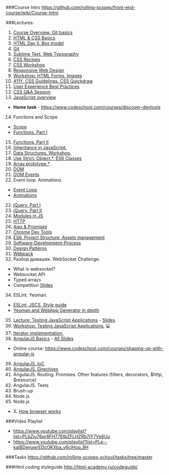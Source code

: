 ###Course Intro
https://github.com/rolling-scopes/front-end-course/wiki/Course-Intro

###Lectures:
1. [Course Overview. Git basics](https://github.com/rolling-scopes/front-end-course/wiki/Lecture:-Course-Overview.-Git-basics.)
2. [HTML & CSS Basics](https://github.com/rolling-scopes/front-end-course/wiki/Lecture:-HTML-&-CSS-Basics)
3. [HTML Day II. Box model](https://github.com/rolling-scopes/front-end-course/wiki/Lecture:-HTML-Day-II.-Box-model)
4. [Git](https://github.com/rolling-scopes/front-end-course/wiki/Lecture:-Git)
5. [Sublime Text. Web Typography](https://github.com/rolling-scopes/front-end-course/wiki/Lecture:-Sublime-Text.-Web-typography)
6. [CSS Recipes](https://github.com/rolling-scopes/front-end-course/wiki/Lecture:-CSS-Recipes)
7. [CSS Workshop](https://github.com/rolling-scopes/front-end-course/wiki/Workshop:-CSS-basics-on-practice)
8. [Responsive Web Design](https://github.com/rolling-scopes/front-end-course/wiki/Lecture:-Responsive-Web-Design)
9. [Workshop: HTML Forms. Images](https://github.com/rolling-scopes/front-end-course/wiki/Workshop:-HTML-Forms.-Images)
10. [A11Y. CSS Guidelines. CSS Quickdraw](https://github.com/rolling-scopes/front-end-course/wiki/Lecture:-A11Y.-CSS-Guildelines.-CSS-Quickdraw)
11. [User Experience Best Practices](https://github.com/rolling-scopes/front-end-course/wiki/Lecture:-User-Experience-Best-Practices)
12. [CSS Q&A Session](https://github.com/rolling-scopes/front-end-course/wiki/Lecture:-CSS-Q&A-Session.-Most-frequently-asked-interview-questions)
13. [JavaScript overview](https://github.com/rolling-scopes/front-end-course/wiki/Lecture:-JavaScript-Overview)
  - __Home task__ - https://www.codeschool.com/courses/discover-devtools
14. Functions and Scope
  - [Scope](https://github.com/rolling-scopes/front-end-course/wiki/Lecture:-Scope)
  - [Functions. Part I](https://github.com/rolling-scopes/front-end-course/wiki/Lecture:-Functions-is-JavaScript)
15. [Functions. Part II](https://github.com/rolling-scopes/front-end-course/wiki/Lecture:-Functions-is-JavaScript)
16. [Inheritance in JavaScript.](https://github.com/rolling-scopes/front-end-course/wiki/Lecture:-Inheritance-in-JavaScript)
17. [Data Structures. Workshop.](https://github.com/rolling-scopes/front-end-course/wiki/Workshop:-Data-Structures.-Doubly-Linked-List.)
18. [Use Strict. Object.*. ES6 Classes](https://github.com/rolling-scopes/front-end-course/wiki/Lecture:-Use-strict.-Object.*-ES6-Classes)
19. [Array.prototype.*](https://github.com/rolling-scopes/front-end-course/wiki/Lecture:-Array.prototype.*)
20. [DOM](https://github.com/rolling-scopes/front-end-course/wiki/Lecture:-DOM.-Events.)
21. [DOM Events](https://github.com/rolling-scopes/front-end-course/wiki/Lecture:-DOM.-Events.)
21. Event loop. Animations 
  - [Event Loop](https://github.com/rolling-scopes/front-end-course/wiki/Lecture:-Event-Loop)
  - [Animations](https://github.com/rolling-scopes/front-end-course/wiki/Lecture:-Animations)
22. [jQuery. Part I](https://github.com/rolling-scopes/front-end-course/wiki/Lecture:-jQuery)
23. [jQuery. Part II](https://github.com/rolling-scopes/front-end-course/wiki/Lecture:-jQuery)
24. [Modules in JS](https://github.com/rolling-scopes/front-end-course/wiki/Lecture:-Modules-in-JS)
27. [HTTP](https://github.com/rolling-scopes/front-end-course/wiki/Lecture:-HTTP)
29. [Ajax & Promises](https://github.com/rolling-scopes/front-end-course/wiki/Lecture:-Ajax-&-Promises) 
30. [Chrome Dev Tools](https://github.com/rolling-scopes/front-end-course/wiki/Lecture:-Chrome-Dev-Tools)
31. [ES6. Project Structure. Assets management](https://github.com/rolling-scopes/front-end-course/wiki/Lecture:-ES6.-Project-structure.-Assets-management)
46. [Software-Development-Process](https://github.com/rolling-scopes/front-end-course/wiki/Lecture:-Software-Development-Process)
47. [Design Patterns](https://github.com/rolling-scopes/front-end-course/wiki/Lecture:-Design-Patterns)
32. [Webpack](https://github.com/rolling-scopes/front-end-course/wiki/Lecture:-Webpack)
33. Разбор домашек. WebSocket Challenge.
  - What is websocket?
  - Websocket API
  - Typed arrays
  - Сompetition [Slides](http://rolling-scopes.github.io/slides/school/ws/WebSockets.pptx)
34. ESLint. Yeoman.
   - [ESLint, JSCS, Style guide](https://github.com/rolling-scopes/front-end-course/wiki/Lecture:-ESLint-&-JSCS-&-Style-guilde)
  - [Yeoman and WebApp Generator in depth](https://github.com/rolling-scopes/front-end-course/wiki/Lecture:-Yeoman-and-WebApp-Generator-in-depth)
35. [Lecture: Testing JavaScript Applications](https://github.com/rolling-scopes/front-end-course/wiki/Lecture:-Testing-Javascript-Applications) - [Slides](http://rootthelure.github.io/js-testing-talk/#/)
36. [Workshop: Testing JavaScript Applications.](https://github.com/rolling-scopes/front-end-course/wiki/Workshop:-Testing-Javascript-Applications) :computer: 
37. [Iterator implementation.](https://github.com/rolling-scopes/front-end-course/wiki/Lecture:-Iterator-implementation.)
38. [AngularJS Basics](https://github.com/rolling-scopes/front-end-course/wiki/Angular-JS-Basics) - [All Slides](http://rolling-scopes.github.io/slides/school/angular_baranoshnik.zip)
  - Online course: https://www.codeschool.com/courses/shaping-up-with-angular-js
39. [AngularJS. IoC](https://github.com/rolling-scopes/front-end-course/wiki/Angular-JS.-part2)
40. [AngularJS. Directives](https://github.com/rolling-scopes/front-end-course/wiki/Angular-JS.-part-3.-Directives)
41. AngularJS. Routing. Promises. Other features (filters, decorators, $http, $resource)
42. AngularJS. Tests 
43. Brush-up
44. Node.js
45. Node.js


- X. [How browser works](https://github.com/rolling-scopes/front-end-course/wiki/Lecture:-How-browser-works)  


###Video Playlist
- https://www.youtube.com/playlist?list=PLbZju76qr6FH77EtbZFLHZRb7IY7Ve6Uu
- https://www.youtube.com/playlist?list=PLe--kalBDwjgwrEDcOKXba_v6ciHoq_8H

###Tasks
https://github.com/rolling-scopes-school/tasks/tree/master

###Html coding styleguide
http://html-academy.ru/codeguide/